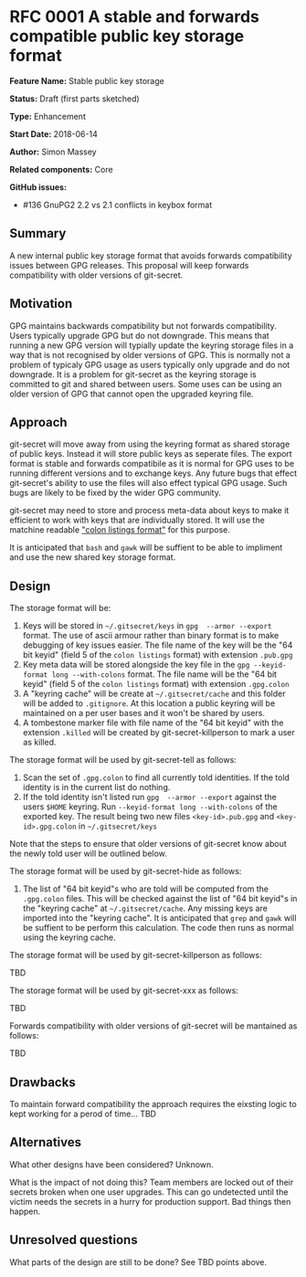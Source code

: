 # RFC 0001 A stable and forwards compatible public key storage format

**Feature Name:** Stable public key storage

**Status:** Draft (first parts sketched)

**Type:** Enhancement

**Start Date:** 2018-06-14

**Author:** Simon Massey

**Related components:** Core

**GitHub issues:** 

* #136 GnuPG2 2.2 vs 2.1 conflicts in keybox format

## Summary

A new internal public key storage format that avoids forwards compatibility issues between GPG releases. This proposal will keep forwards compatibility with older versions of git-secret. 

## Motivation

GPG maintains backwards compatibility but not forwards compatibility. Users typically upgrade GPG but do not downgrade. This means that running a new GPG version will typially update the keyring storage files in a way that is not recognised by older versions of GPG. This is normally not a problem of typicaly GPG usage as users typically only upgrade and do not downgrade. It is a problem for git-secret as the keyring storage is committed to git and shared between users. Some uses can be using an older version of GPG that cannot open the upgraded keyring file. 

## Approach

git-secret will move away from using the keyring format as shared storage of public keys. Instead it will store public keys as seperate files. The export format is stable and forwards compatibile as it is normal for GPG uses to be running different versions and to exchange keys. Any future bugs that effect git-secret's ability to use the files will also effect typical GPG usage. Such bugs are likely to be fixed by the wider GPG community. 

git-secret may need to store and process meta-data about keys to make it efficient to work with keys that are individually stored. It will use the matchine readable ["colon listings format"](https://git.gnupg.org/cgi-bin/gitweb.cgi?p=gnupg.git;a=blob_plain;f=doc/DETAILS) for this purpose. 

It is anticipated that `bash` and `gawk` will be suffient to be able to impliment and use the new shared key storage format. 

## Design

The storage format will be: 

1. Keys will be stored in `~/.gitsecret/keys` in `gpg  --armor --export` format. The use of ascii armour rather than binary format is to make debugging of key issues easier. The file name of the key will be the "64 bit keyid" (field 5 of the `colon listings` format) with extension `.pub.gpg`
1. Key meta data will be stored alongside the key file in the `gpg --keyid-format long --with-colons` format. The file name will be the "64 bit keyid" (field 5 of the `colon listings` format) with extension `.gpg.colon`
1. A "keyring cache" will be create at `~/.gitsecret/cache` and this folder will be added to `.gitignore`. At this location a public keyring will be maintained on a per user bases and it won't be shared by users. 
1. A tombestone marker file with file name of the "64 bit keyid" with the extension `.killed` will be created by git-secret-killperson to mark a user as killed. 

The storage format will be used by git-secret-tell as follows: 

1. Scan the set of `.gpg.colon` to find all currently told identities. If the told identity is in the current list do nothing. 
1. If the told identity isn't listed run `gpg  --armor --export` against the users `$HOME` keyring. Run `--keyid-format long --with-colons` of the exported key. The result being two new files `<key-id>.pub.gpg` and `<key-id>.gpg.colon` in `~/.gitsecret/keys`

Note that the steps to ensure that older versions of git-secret know about the newly told user will be outlined below. 

The storage format will be used by git-secret-hide as follows: 

1. The list of "64 bit keyid"s who are told will be computed from the `.gpg.colon` files. This will be checked against the list of "64 bit keyid"s in the "keyring cache" at `~/.gitsecret/cache`. Any missing keys are imported into the "keyring cache". It is anticipated that `grep` and `gawk` will be suffient to be perform this calculation. The code then runs as normal using the keyring cache. 

The storage format will be used by git-secret-killperson as follows: 

TBD

The storage format will be used by git-secret-xxx as follows: 

TBD

Forwards compatibility with older versions of git-secret will be mantained as follows: 

TBD

## Drawbacks

To maintain forward compatibility the approach requires the eixsting logic to kept working for a perod of time... TBD

## Alternatives

What other designs have been considered? Unknown. 

What is the impact of not doing this? Team members are locked out of their secrets broken when one user upgrades. This can go undetected until the victim needs the secrets in a hurry for production support. Bad things then happen. 

## Unresolved questions

What parts of the design are still to be done? See TBD points above. 
